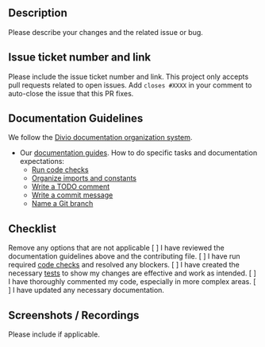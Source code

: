 ## Description
Please describe your changes and the related issue or bug.

## Issue ticket number and link
Please include the issue ticket number and link. This project only accepts pull requests related to open issues. Add `closes #XXXX` in your comment to auto-close the issue that this PR fixes.


## Documentation Guidelines
We follow the [Divio documentation organization system](https://documentation.divio.com/introduction.html).

- Our [documentation guides](./documentation.md). How to do specific tasks and documentation expectations:
    - [Run code checks](./documentation.md#run-code-checks)
    - [Organize imports and constants](./documentation.md#organize-imports-and-constants)
    - [Write a TODO comment](./documentation.md#write-a-todo-comment)
    - [Write a commit message](./documentation.md#write-a-commit-message)
    - [Name a Git branch](./documentation.md#name-a-git-branch)

## Checklist
Remove any options that are not applicable
[ ] I have reviewed the documentation guidelines above and the contributing file.
[ ] I have run required [code checks](./documentation.md#run-code-checks) and resolved any blockers.
[ ] I have created the necessary [tests](../src/app_test.py) to show my changes are effective and work as intended.
[ ] I have thoroughly commented my code, especially in more complex areas.
[ ] I have updated any necessary documentation.

## Screenshots / Recordings
Please include if applicable.
